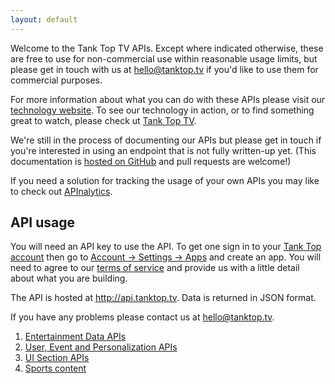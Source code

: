 ```yaml
---
layout: default
---
```

Welcome to the Tank Top TV APIs.  Except where indicated otherwise, these are free to use for non-commercial use within reasonable usage limits, but please get in touch with us at <hello@tanktop.tv> if you'd like to use them for commercial purposes. 

For more information about what you can do with these APIs please visit our [technology website](http://tanktoptv.com). To see our technology in action, or to find something great to watch, please check ut [Tank Top TV](http://tanktop.tv).

We're still in the process of documenting our APIs but please get in touch if you're interested in using an endpoint that is not fully written-up yet. (This documentation is [hosted on GitHub](https://github.com/TankTopTV/tanktop-api) and pull requests are welcome!) 

If you need a solution for tracking the usage of your own APIs you may like to check out [APInalytics](https://github.com/apinalytics/apinalytics).

## API usage

You will need an API key to use the API.  To get one sign in to your [Tank Top account](http://tanktop.tv) then go to [Account -> Settings -> Apps](http://tanktop.tv/account/settings#apps) and create an app.  You will need to agree to our [terms of service](http://tanktop.tv/apiterms) and provide us with a little detail about what you are building.

The API is hosted at http://api.tanktop.tv.  Data is returned in JSON format.

If you have any problems please contact us at <hello@tanktop.tv>.

1. [Entertainment Data APIs](../EntertainmentData.html)
2. [User, Event and Personalization APIs](../UserEvents.html)
3. [UI Section APIs](../listOfLists.html)
4. [Sports content](../sportomaton.html)

